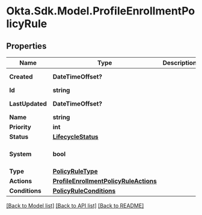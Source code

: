 # Okta.Sdk.Model.ProfileEnrollmentPolicyRule

## Properties

Name | Type | Description | Notes
------------ | ------------- | ------------- | -------------
**Created** | **DateTimeOffset?** |  | [optional] [readonly] 
**Id** | **string** |  | [optional] 
**LastUpdated** | **DateTimeOffset?** |  | [optional] [readonly] 
**Name** | **string** |  | [optional] 
**Priority** | **int** |  | [optional] 
**Status** | [**LifecycleStatus**](LifecycleStatus.md) |  | [optional] 
**System** | **bool** |  | [optional] [default to false]
**Type** | [**PolicyRuleType**](PolicyRuleType.md) |  | [optional] 
**Actions** | [**ProfileEnrollmentPolicyRuleActions**](ProfileEnrollmentPolicyRuleActions.md) |  | [optional] 
**Conditions** | [**PolicyRuleConditions**](PolicyRuleConditions.md) |  | [optional] 

[[Back to Model list]](../README.md#documentation-for-models) [[Back to API list]](../README.md#documentation-for-api-endpoints) [[Back to README]](../README.md)

